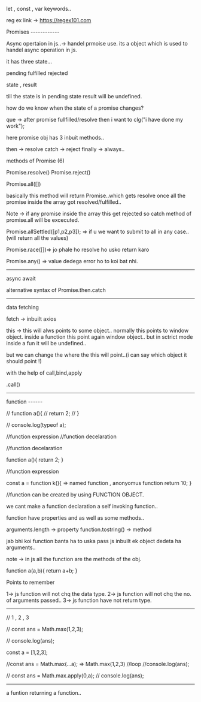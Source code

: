 let , const , var keywords..

reg ex link  -> https://regex101.com

Promises ------------

Async opertaion in js..-> handel prmoise use.
its  a object which is used to handel async operation in js.

it has three state...

pending
fulfilled
rejected

state ,
result

till the state is in pending state result will be undefined.

how do we know when the state of a promise changes?

que -> after promise fullfilled/resolve then i want to clg("i have  done my work");

here promise obj has 3 inbuit methods..

then -> resolve
catch -> reject
finally -> always..



methods of Promise (6)


Promise.resolve()
Promise.reject()

Promise.all([])

basically this method will return Promise..which gets resolve once all the promise inside the array
got resolved/fulfilled..


Note -> if any promise inside the array this get rejected so catch method of 
promise.all will be excecuted.


Promise.allSettled([p1,p2,p3]); => if u we want to submit to all in any case..(will return all the values)

Promise.race([])=> jo phale ho resolve ho usko return karo

Promise.any() => value dedega error ho to koi bat nhi.

----------------------

async await

alternative syntax of Promise.then.catch


-----------------------


data fetching

fetch -> inbuilt
axios 


this -> this will alws points to some object..
normally this points to window object.
inside a function this point again window object..
but in sctrict mode inside a fun it will be undefined..

but we can change the where the this will point..(i can say which object it should point !)

with the help of call,bind,apply

<functionName>.call(<obj to point>)


---------------------------------

function ------

// function  a(){
//      return 2;
// }

// console.log(typeof a);


//function expression
//function decelaration


//function decelaration

function a(){
    return 2;
}

//function expression

const a = function k(){  => named function , anonyomus function
    return 10;
}

//function can be created by using FUNCTION OBJECT.


we cant make a function declaration a self invoking function..


function have properties and as well as some methods..

arguments.length  -> property
function.tostring() -> method

jab bhi koi function banta ha to uska pass js inbuilt ek object dedeta ha arguments..


note -> in js all the function are the methods of the obj.


function a(a,b){
  return a+b;
}

Points to remember 

1->  js function will not chq the data type.
2->  js function will not chq the no. of arguments passed..
3-> js function have not return type.


-----------------------

// 1 , 2 , 3 

// const ans = Math.max(1,2,3);

// console.log(ans);

const a = [1,2,3];

//const ans = Math.max(...a);  => Math.max(1,2,3)
//loop
//console.log(ans);

// const ans = Math.max.apply(0,a);
// console.log(ans);

-------------------------

a funtion returning a function..






